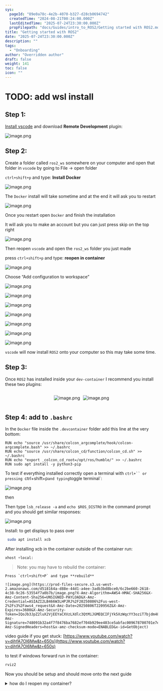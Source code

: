 ```yaml
---
sys:
  pageId: "89e0a78c-4e2b-4070-b327-d28cb0694742"
  createdTime: "2024-08-21T00:24:00.000Z"
  lastEditedTime: "2025-07-24T23:30:00.000Z"
  propFilepath: "docs/Guides/intro_to_ROS2/Getting started with ROS2.md"
title: "Getting started with ROS2"
date: "2025-07-24T23:30:00.000Z"
description: ""
tags:
  - "Onboarding"
author: "Overridden author"
draft: false
weight: 141
toc: false
icon: ""
---
```


# TODO: add wsl install

## Step 1:

[Install vscode](https://code.visualstudio.com/download) and download **Remote Development** plugin:

![image.png](https://prod-files-secure.s3.us-west-2.amazonaws.com/d518164a-d88e-44d1-a4ee-3adb3bd8bce0/efb52993-1881-4a40-b95e-6f020334f022/image.png?X-Amz-Algorithm=AWS4-HMAC-SHA256&X-Amz-Content-Sha256=UNSIGNED-PAYLOAD&X-Amz-Credential=ASIAZI2LB466TAQHCOFA%2F20250806%2Fus-west-2%2Fs3%2Faws4_request&X-Amz-Date=20250806T220947Z&X-Amz-Expires=3600&X-Amz-Security-Token=IQoJb3JpZ2luX2VjEEYaCXVzLXdlc3QtMiJGMEQCIFhMnXhaYzXWgK%2FZMkiRwSXfpD3b2jA9WIwRojOFHv5OAiBfpmCwz3n31DuzR9gN0op4WBR9fe6yS62J8EKRaA0Q4Sr%2FAwh%2BEAAaDDYzNzQyMzE4MzgwNSIMLRCMDSYUr9LpWgYsKtwDLXjy9Zta3Qe3SuObCKegnaXfKg%2B8cX3%2BcCpAPiHJDysGASNscEnhOimzOCvEqktwpw6WHY%2BCAUwhqLlfBUyfAVzG5EkjjgGlhZHGvGKbDFY3ivIXYHbwk7ISZwv9v8tvp0qadoFsHYwekVvGeaAZ1eEx5vmsfhYpeZXere58x%2BSbwU4PKsrp0A%2BU1ZNXhYLW8XqbWnbd1g7ll9ovBIGLxLwv8tyNVXNcNAhaxJUO0K3iQIy3L2MpKUuam7FXfkr1Axy6c%2BHLczCaUECVdif42Dls8I27n%2B%2BSn1ZEIFvNutX%2BYAF0y5uMQ3CtFVnf6dfT9zxcDJqEebnNZ8hdz5crOaLyXzIDZMljx9blot%2FVoaxji1R%2FBcQB4j%2F0T2nTSa2MG4LXPLlTN4BypmAEnkV9sQZqbfLqMUwxJ2pm1V1pwVxJkJbYJ1eLCbOXfhW0pazO%2BJ3B2CDH7%2BaNx1PL2JRjU3Z9wOLO69DoV7Y%2BPJ3e7nYo53EjXKWeBwJAWCO%2Bu58SfH1lk%2FqqEfYr3AmbN6ZiVB3dFp8Omoa0oNI%2B2l0p622G6et4QyYpN%2FgoWDW2ffBF41UaGpnYYssjdS0NDEvw2xeZ20x17m6UNHdLy3UmZHRlBOhmuVU5SDIfTsMw9I7PxAY6pgFO9SNoAXm18lt7fGzysQ0GYehI26zL%2BTlNW9wJarzBJsbNVEVsxX3Kw1BQn7hz8gIbSgQAN%2FDmwaJSC9y85eX4%2Fu28hSrg3rDzWs1cHf6%2BqC7yyFh%2BTDR6TOirNVaSpas7E9QTe1CerfdjpmnOAZYE9YWebDjYe00iLf1DXkAVT57mUZ%2BwPAGJjevOPDz5auAFpPiGlToZMdguWED5%2BRCWSgPXsQ%2Bb&X-Amz-Signature=7e3c7c6b62c460dc411236c9dcd3f318e0de05ba8b7a2fccabdcb8d372e9089e&X-Amz-SignedHeaders=host&x-amz-checksum-mode=ENABLED&x-id=GetObject)

## Step 2:

Create a folder called `ros2_ws` somewhere on your computer and open that folder in `vscode` by going to File → open folder 

`ctrl+shift+p` and type: **Install Docker**

![image.png](https://prod-files-secure.s3.us-west-2.amazonaws.com/d518164a-d88e-44d1-a4ee-3adb3bd8bce0/2269dc0e-1cd5-47ff-bceb-c04ad9b2eab0/image.png?X-Amz-Algorithm=AWS4-HMAC-SHA256&X-Amz-Content-Sha256=UNSIGNED-PAYLOAD&X-Amz-Credential=ASIAZI2LB466TAQHCOFA%2F20250806%2Fus-west-2%2Fs3%2Faws4_request&X-Amz-Date=20250806T220947Z&X-Amz-Expires=3600&X-Amz-Security-Token=IQoJb3JpZ2luX2VjEEYaCXVzLXdlc3QtMiJGMEQCIFhMnXhaYzXWgK%2FZMkiRwSXfpD3b2jA9WIwRojOFHv5OAiBfpmCwz3n31DuzR9gN0op4WBR9fe6yS62J8EKRaA0Q4Sr%2FAwh%2BEAAaDDYzNzQyMzE4MzgwNSIMLRCMDSYUr9LpWgYsKtwDLXjy9Zta3Qe3SuObCKegnaXfKg%2B8cX3%2BcCpAPiHJDysGASNscEnhOimzOCvEqktwpw6WHY%2BCAUwhqLlfBUyfAVzG5EkjjgGlhZHGvGKbDFY3ivIXYHbwk7ISZwv9v8tvp0qadoFsHYwekVvGeaAZ1eEx5vmsfhYpeZXere58x%2BSbwU4PKsrp0A%2BU1ZNXhYLW8XqbWnbd1g7ll9ovBIGLxLwv8tyNVXNcNAhaxJUO0K3iQIy3L2MpKUuam7FXfkr1Axy6c%2BHLczCaUECVdif42Dls8I27n%2B%2BSn1ZEIFvNutX%2BYAF0y5uMQ3CtFVnf6dfT9zxcDJqEebnNZ8hdz5crOaLyXzIDZMljx9blot%2FVoaxji1R%2FBcQB4j%2F0T2nTSa2MG4LXPLlTN4BypmAEnkV9sQZqbfLqMUwxJ2pm1V1pwVxJkJbYJ1eLCbOXfhW0pazO%2BJ3B2CDH7%2BaNx1PL2JRjU3Z9wOLO69DoV7Y%2BPJ3e7nYo53EjXKWeBwJAWCO%2Bu58SfH1lk%2FqqEfYr3AmbN6ZiVB3dFp8Omoa0oNI%2B2l0p622G6et4QyYpN%2FgoWDW2ffBF41UaGpnYYssjdS0NDEvw2xeZ20x17m6UNHdLy3UmZHRlBOhmuVU5SDIfTsMw9I7PxAY6pgFO9SNoAXm18lt7fGzysQ0GYehI26zL%2BTlNW9wJarzBJsbNVEVsxX3Kw1BQn7hz8gIbSgQAN%2FDmwaJSC9y85eX4%2Fu28hSrg3rDzWs1cHf6%2BqC7yyFh%2BTDR6TOirNVaSpas7E9QTe1CerfdjpmnOAZYE9YWebDjYe00iLf1DXkAVT57mUZ%2BwPAGJjevOPDz5auAFpPiGlToZMdguWED5%2BRCWSgPXsQ%2Bb&X-Amz-Signature=990456a2f96431c5abfa4fd38f2f45b6219224882ef294eab2d2222bdc93e23e&X-Amz-SignedHeaders=host&x-amz-checksum-mode=ENABLED&x-id=GetObject)

The `Docker` install will take sometime and at the end it will ask you to restart

![image.png](https://prod-files-secure.s3.us-west-2.amazonaws.com/d518164a-d88e-44d1-a4ee-3adb3bd8bce0/ed233f78-be33-4b1f-b89c-9c346c0e961e/image.png?X-Amz-Algorithm=AWS4-HMAC-SHA256&X-Amz-Content-Sha256=UNSIGNED-PAYLOAD&X-Amz-Credential=ASIAZI2LB466TAQHCOFA%2F20250806%2Fus-west-2%2Fs3%2Faws4_request&X-Amz-Date=20250806T220947Z&X-Amz-Expires=3600&X-Amz-Security-Token=IQoJb3JpZ2luX2VjEEYaCXVzLXdlc3QtMiJGMEQCIFhMnXhaYzXWgK%2FZMkiRwSXfpD3b2jA9WIwRojOFHv5OAiBfpmCwz3n31DuzR9gN0op4WBR9fe6yS62J8EKRaA0Q4Sr%2FAwh%2BEAAaDDYzNzQyMzE4MzgwNSIMLRCMDSYUr9LpWgYsKtwDLXjy9Zta3Qe3SuObCKegnaXfKg%2B8cX3%2BcCpAPiHJDysGASNscEnhOimzOCvEqktwpw6WHY%2BCAUwhqLlfBUyfAVzG5EkjjgGlhZHGvGKbDFY3ivIXYHbwk7ISZwv9v8tvp0qadoFsHYwekVvGeaAZ1eEx5vmsfhYpeZXere58x%2BSbwU4PKsrp0A%2BU1ZNXhYLW8XqbWnbd1g7ll9ovBIGLxLwv8tyNVXNcNAhaxJUO0K3iQIy3L2MpKUuam7FXfkr1Axy6c%2BHLczCaUECVdif42Dls8I27n%2B%2BSn1ZEIFvNutX%2BYAF0y5uMQ3CtFVnf6dfT9zxcDJqEebnNZ8hdz5crOaLyXzIDZMljx9blot%2FVoaxji1R%2FBcQB4j%2F0T2nTSa2MG4LXPLlTN4BypmAEnkV9sQZqbfLqMUwxJ2pm1V1pwVxJkJbYJ1eLCbOXfhW0pazO%2BJ3B2CDH7%2BaNx1PL2JRjU3Z9wOLO69DoV7Y%2BPJ3e7nYo53EjXKWeBwJAWCO%2Bu58SfH1lk%2FqqEfYr3AmbN6ZiVB3dFp8Omoa0oNI%2B2l0p622G6et4QyYpN%2FgoWDW2ffBF41UaGpnYYssjdS0NDEvw2xeZ20x17m6UNHdLy3UmZHRlBOhmuVU5SDIfTsMw9I7PxAY6pgFO9SNoAXm18lt7fGzysQ0GYehI26zL%2BTlNW9wJarzBJsbNVEVsxX3Kw1BQn7hz8gIbSgQAN%2FDmwaJSC9y85eX4%2Fu28hSrg3rDzWs1cHf6%2BqC7yyFh%2BTDR6TOirNVaSpas7E9QTe1CerfdjpmnOAZYE9YWebDjYe00iLf1DXkAVT57mUZ%2BwPAGJjevOPDz5auAFpPiGlToZMdguWED5%2BRCWSgPXsQ%2Bb&X-Amz-Signature=3021127f27f2e3fbd8aa7b2654e9d5e526a3c873e74bb46128254669323abef1&X-Amz-SignedHeaders=host&x-amz-checksum-mode=ENABLED&x-id=GetObject)

Once you restart open `Docker` and finish the installation

It will ask you to make an account but you can just press skip on the top right

![image.png](https://prod-files-secure.s3.us-west-2.amazonaws.com/d518164a-d88e-44d1-a4ee-3adb3bd8bce0/21010ad9-1659-4fd9-9f59-9932a09b2a3d/image.png?X-Amz-Algorithm=AWS4-HMAC-SHA256&X-Amz-Content-Sha256=UNSIGNED-PAYLOAD&X-Amz-Credential=ASIAZI2LB466TAQHCOFA%2F20250806%2Fus-west-2%2Fs3%2Faws4_request&X-Amz-Date=20250806T220947Z&X-Amz-Expires=3600&X-Amz-Security-Token=IQoJb3JpZ2luX2VjEEYaCXVzLXdlc3QtMiJGMEQCIFhMnXhaYzXWgK%2FZMkiRwSXfpD3b2jA9WIwRojOFHv5OAiBfpmCwz3n31DuzR9gN0op4WBR9fe6yS62J8EKRaA0Q4Sr%2FAwh%2BEAAaDDYzNzQyMzE4MzgwNSIMLRCMDSYUr9LpWgYsKtwDLXjy9Zta3Qe3SuObCKegnaXfKg%2B8cX3%2BcCpAPiHJDysGASNscEnhOimzOCvEqktwpw6WHY%2BCAUwhqLlfBUyfAVzG5EkjjgGlhZHGvGKbDFY3ivIXYHbwk7ISZwv9v8tvp0qadoFsHYwekVvGeaAZ1eEx5vmsfhYpeZXere58x%2BSbwU4PKsrp0A%2BU1ZNXhYLW8XqbWnbd1g7ll9ovBIGLxLwv8tyNVXNcNAhaxJUO0K3iQIy3L2MpKUuam7FXfkr1Axy6c%2BHLczCaUECVdif42Dls8I27n%2B%2BSn1ZEIFvNutX%2BYAF0y5uMQ3CtFVnf6dfT9zxcDJqEebnNZ8hdz5crOaLyXzIDZMljx9blot%2FVoaxji1R%2FBcQB4j%2F0T2nTSa2MG4LXPLlTN4BypmAEnkV9sQZqbfLqMUwxJ2pm1V1pwVxJkJbYJ1eLCbOXfhW0pazO%2BJ3B2CDH7%2BaNx1PL2JRjU3Z9wOLO69DoV7Y%2BPJ3e7nYo53EjXKWeBwJAWCO%2Bu58SfH1lk%2FqqEfYr3AmbN6ZiVB3dFp8Omoa0oNI%2B2l0p622G6et4QyYpN%2FgoWDW2ffBF41UaGpnYYssjdS0NDEvw2xeZ20x17m6UNHdLy3UmZHRlBOhmuVU5SDIfTsMw9I7PxAY6pgFO9SNoAXm18lt7fGzysQ0GYehI26zL%2BTlNW9wJarzBJsbNVEVsxX3Kw1BQn7hz8gIbSgQAN%2FDmwaJSC9y85eX4%2Fu28hSrg3rDzWs1cHf6%2BqC7yyFh%2BTDR6TOirNVaSpas7E9QTe1CerfdjpmnOAZYE9YWebDjYe00iLf1DXkAVT57mUZ%2BwPAGJjevOPDz5auAFpPiGlToZMdguWED5%2BRCWSgPXsQ%2Bb&X-Amz-Signature=5d5539ee7f0577c6f26633d462ee398a49981d9c33d4f9c360b0f4a39c81369d&X-Amz-SignedHeaders=host&x-amz-checksum-mode=ENABLED&x-id=GetObject)

Then reopen `vscode` and open the `ros2_ws` folder you just made

press `ctrl+shift+p` and type: **reopen in container**

![image.png](https://prod-files-secure.s3.us-west-2.amazonaws.com/d518164a-d88e-44d1-a4ee-3adb3bd8bce0/4e93b8c2-41ad-488c-8095-c74205196118/image.png?X-Amz-Algorithm=AWS4-HMAC-SHA256&X-Amz-Content-Sha256=UNSIGNED-PAYLOAD&X-Amz-Credential=ASIAZI2LB466TAQHCOFA%2F20250806%2Fus-west-2%2Fs3%2Faws4_request&X-Amz-Date=20250806T220947Z&X-Amz-Expires=3600&X-Amz-Security-Token=IQoJb3JpZ2luX2VjEEYaCXVzLXdlc3QtMiJGMEQCIFhMnXhaYzXWgK%2FZMkiRwSXfpD3b2jA9WIwRojOFHv5OAiBfpmCwz3n31DuzR9gN0op4WBR9fe6yS62J8EKRaA0Q4Sr%2FAwh%2BEAAaDDYzNzQyMzE4MzgwNSIMLRCMDSYUr9LpWgYsKtwDLXjy9Zta3Qe3SuObCKegnaXfKg%2B8cX3%2BcCpAPiHJDysGASNscEnhOimzOCvEqktwpw6WHY%2BCAUwhqLlfBUyfAVzG5EkjjgGlhZHGvGKbDFY3ivIXYHbwk7ISZwv9v8tvp0qadoFsHYwekVvGeaAZ1eEx5vmsfhYpeZXere58x%2BSbwU4PKsrp0A%2BU1ZNXhYLW8XqbWnbd1g7ll9ovBIGLxLwv8tyNVXNcNAhaxJUO0K3iQIy3L2MpKUuam7FXfkr1Axy6c%2BHLczCaUECVdif42Dls8I27n%2B%2BSn1ZEIFvNutX%2BYAF0y5uMQ3CtFVnf6dfT9zxcDJqEebnNZ8hdz5crOaLyXzIDZMljx9blot%2FVoaxji1R%2FBcQB4j%2F0T2nTSa2MG4LXPLlTN4BypmAEnkV9sQZqbfLqMUwxJ2pm1V1pwVxJkJbYJ1eLCbOXfhW0pazO%2BJ3B2CDH7%2BaNx1PL2JRjU3Z9wOLO69DoV7Y%2BPJ3e7nYo53EjXKWeBwJAWCO%2Bu58SfH1lk%2FqqEfYr3AmbN6ZiVB3dFp8Omoa0oNI%2B2l0p622G6et4QyYpN%2FgoWDW2ffBF41UaGpnYYssjdS0NDEvw2xeZ20x17m6UNHdLy3UmZHRlBOhmuVU5SDIfTsMw9I7PxAY6pgFO9SNoAXm18lt7fGzysQ0GYehI26zL%2BTlNW9wJarzBJsbNVEVsxX3Kw1BQn7hz8gIbSgQAN%2FDmwaJSC9y85eX4%2Fu28hSrg3rDzWs1cHf6%2BqC7yyFh%2BTDR6TOirNVaSpas7E9QTe1CerfdjpmnOAZYE9YWebDjYe00iLf1DXkAVT57mUZ%2BwPAGJjevOPDz5auAFpPiGlToZMdguWED5%2BRCWSgPXsQ%2Bb&X-Amz-Signature=af7bf57543600724e520f6807fb42a45f70fe2aaa2eab0d9fd4d91ccf20bfaf7&X-Amz-SignedHeaders=host&x-amz-checksum-mode=ENABLED&x-id=GetObject)

Choose “Add configuration to workspace”

![image.png](https://prod-files-secure.s3.us-west-2.amazonaws.com/d518164a-d88e-44d1-a4ee-3adb3bd8bce0/9560b282-5060-4989-ba37-97e7b2c22476/image.png?X-Amz-Algorithm=AWS4-HMAC-SHA256&X-Amz-Content-Sha256=UNSIGNED-PAYLOAD&X-Amz-Credential=ASIAZI2LB466TAQHCOFA%2F20250806%2Fus-west-2%2Fs3%2Faws4_request&X-Amz-Date=20250806T220947Z&X-Amz-Expires=3600&X-Amz-Security-Token=IQoJb3JpZ2luX2VjEEYaCXVzLXdlc3QtMiJGMEQCIFhMnXhaYzXWgK%2FZMkiRwSXfpD3b2jA9WIwRojOFHv5OAiBfpmCwz3n31DuzR9gN0op4WBR9fe6yS62J8EKRaA0Q4Sr%2FAwh%2BEAAaDDYzNzQyMzE4MzgwNSIMLRCMDSYUr9LpWgYsKtwDLXjy9Zta3Qe3SuObCKegnaXfKg%2B8cX3%2BcCpAPiHJDysGASNscEnhOimzOCvEqktwpw6WHY%2BCAUwhqLlfBUyfAVzG5EkjjgGlhZHGvGKbDFY3ivIXYHbwk7ISZwv9v8tvp0qadoFsHYwekVvGeaAZ1eEx5vmsfhYpeZXere58x%2BSbwU4PKsrp0A%2BU1ZNXhYLW8XqbWnbd1g7ll9ovBIGLxLwv8tyNVXNcNAhaxJUO0K3iQIy3L2MpKUuam7FXfkr1Axy6c%2BHLczCaUECVdif42Dls8I27n%2B%2BSn1ZEIFvNutX%2BYAF0y5uMQ3CtFVnf6dfT9zxcDJqEebnNZ8hdz5crOaLyXzIDZMljx9blot%2FVoaxji1R%2FBcQB4j%2F0T2nTSa2MG4LXPLlTN4BypmAEnkV9sQZqbfLqMUwxJ2pm1V1pwVxJkJbYJ1eLCbOXfhW0pazO%2BJ3B2CDH7%2BaNx1PL2JRjU3Z9wOLO69DoV7Y%2BPJ3e7nYo53EjXKWeBwJAWCO%2Bu58SfH1lk%2FqqEfYr3AmbN6ZiVB3dFp8Omoa0oNI%2B2l0p622G6et4QyYpN%2FgoWDW2ffBF41UaGpnYYssjdS0NDEvw2xeZ20x17m6UNHdLy3UmZHRlBOhmuVU5SDIfTsMw9I7PxAY6pgFO9SNoAXm18lt7fGzysQ0GYehI26zL%2BTlNW9wJarzBJsbNVEVsxX3Kw1BQn7hz8gIbSgQAN%2FDmwaJSC9y85eX4%2Fu28hSrg3rDzWs1cHf6%2BqC7yyFh%2BTDR6TOirNVaSpas7E9QTe1CerfdjpmnOAZYE9YWebDjYe00iLf1DXkAVT57mUZ%2BwPAGJjevOPDz5auAFpPiGlToZMdguWED5%2BRCWSgPXsQ%2Bb&X-Amz-Signature=b71b33e2b9e9e3c2ec0bee143da640ba41b34dce1b72c747629d73b163a2e4e5&X-Amz-SignedHeaders=host&x-amz-checksum-mode=ENABLED&x-id=GetObject)

![image.png](https://prod-files-secure.s3.us-west-2.amazonaws.com/d518164a-d88e-44d1-a4ee-3adb3bd8bce0/2ee63f81-886b-48e8-a553-dc6e5eac99e4/image.png?X-Amz-Algorithm=AWS4-HMAC-SHA256&X-Amz-Content-Sha256=UNSIGNED-PAYLOAD&X-Amz-Credential=ASIAZI2LB466TAQHCOFA%2F20250806%2Fus-west-2%2Fs3%2Faws4_request&X-Amz-Date=20250806T220947Z&X-Amz-Expires=3600&X-Amz-Security-Token=IQoJb3JpZ2luX2VjEEYaCXVzLXdlc3QtMiJGMEQCIFhMnXhaYzXWgK%2FZMkiRwSXfpD3b2jA9WIwRojOFHv5OAiBfpmCwz3n31DuzR9gN0op4WBR9fe6yS62J8EKRaA0Q4Sr%2FAwh%2BEAAaDDYzNzQyMzE4MzgwNSIMLRCMDSYUr9LpWgYsKtwDLXjy9Zta3Qe3SuObCKegnaXfKg%2B8cX3%2BcCpAPiHJDysGASNscEnhOimzOCvEqktwpw6WHY%2BCAUwhqLlfBUyfAVzG5EkjjgGlhZHGvGKbDFY3ivIXYHbwk7ISZwv9v8tvp0qadoFsHYwekVvGeaAZ1eEx5vmsfhYpeZXere58x%2BSbwU4PKsrp0A%2BU1ZNXhYLW8XqbWnbd1g7ll9ovBIGLxLwv8tyNVXNcNAhaxJUO0K3iQIy3L2MpKUuam7FXfkr1Axy6c%2BHLczCaUECVdif42Dls8I27n%2B%2BSn1ZEIFvNutX%2BYAF0y5uMQ3CtFVnf6dfT9zxcDJqEebnNZ8hdz5crOaLyXzIDZMljx9blot%2FVoaxji1R%2FBcQB4j%2F0T2nTSa2MG4LXPLlTN4BypmAEnkV9sQZqbfLqMUwxJ2pm1V1pwVxJkJbYJ1eLCbOXfhW0pazO%2BJ3B2CDH7%2BaNx1PL2JRjU3Z9wOLO69DoV7Y%2BPJ3e7nYo53EjXKWeBwJAWCO%2Bu58SfH1lk%2FqqEfYr3AmbN6ZiVB3dFp8Omoa0oNI%2B2l0p622G6et4QyYpN%2FgoWDW2ffBF41UaGpnYYssjdS0NDEvw2xeZ20x17m6UNHdLy3UmZHRlBOhmuVU5SDIfTsMw9I7PxAY6pgFO9SNoAXm18lt7fGzysQ0GYehI26zL%2BTlNW9wJarzBJsbNVEVsxX3Kw1BQn7hz8gIbSgQAN%2FDmwaJSC9y85eX4%2Fu28hSrg3rDzWs1cHf6%2BqC7yyFh%2BTDR6TOirNVaSpas7E9QTe1CerfdjpmnOAZYE9YWebDjYe00iLf1DXkAVT57mUZ%2BwPAGJjevOPDz5auAFpPiGlToZMdguWED5%2BRCWSgPXsQ%2Bb&X-Amz-Signature=0ce40b09038338a2ed620ade1e0efe14fe3a35aa7aa68ac8beb8459d41500fc9&X-Amz-SignedHeaders=host&x-amz-checksum-mode=ENABLED&x-id=GetObject)

![image.png](https://prod-files-secure.s3.us-west-2.amazonaws.com/d518164a-d88e-44d1-a4ee-3adb3bd8bce0/e0fd626c-c8b6-4b2c-95d1-fa4c26514504/image.png?X-Amz-Algorithm=AWS4-HMAC-SHA256&X-Amz-Content-Sha256=UNSIGNED-PAYLOAD&X-Amz-Credential=ASIAZI2LB466TAQHCOFA%2F20250806%2Fus-west-2%2Fs3%2Faws4_request&X-Amz-Date=20250806T220947Z&X-Amz-Expires=3600&X-Amz-Security-Token=IQoJb3JpZ2luX2VjEEYaCXVzLXdlc3QtMiJGMEQCIFhMnXhaYzXWgK%2FZMkiRwSXfpD3b2jA9WIwRojOFHv5OAiBfpmCwz3n31DuzR9gN0op4WBR9fe6yS62J8EKRaA0Q4Sr%2FAwh%2BEAAaDDYzNzQyMzE4MzgwNSIMLRCMDSYUr9LpWgYsKtwDLXjy9Zta3Qe3SuObCKegnaXfKg%2B8cX3%2BcCpAPiHJDysGASNscEnhOimzOCvEqktwpw6WHY%2BCAUwhqLlfBUyfAVzG5EkjjgGlhZHGvGKbDFY3ivIXYHbwk7ISZwv9v8tvp0qadoFsHYwekVvGeaAZ1eEx5vmsfhYpeZXere58x%2BSbwU4PKsrp0A%2BU1ZNXhYLW8XqbWnbd1g7ll9ovBIGLxLwv8tyNVXNcNAhaxJUO0K3iQIy3L2MpKUuam7FXfkr1Axy6c%2BHLczCaUECVdif42Dls8I27n%2B%2BSn1ZEIFvNutX%2BYAF0y5uMQ3CtFVnf6dfT9zxcDJqEebnNZ8hdz5crOaLyXzIDZMljx9blot%2FVoaxji1R%2FBcQB4j%2F0T2nTSa2MG4LXPLlTN4BypmAEnkV9sQZqbfLqMUwxJ2pm1V1pwVxJkJbYJ1eLCbOXfhW0pazO%2BJ3B2CDH7%2BaNx1PL2JRjU3Z9wOLO69DoV7Y%2BPJ3e7nYo53EjXKWeBwJAWCO%2Bu58SfH1lk%2FqqEfYr3AmbN6ZiVB3dFp8Omoa0oNI%2B2l0p622G6et4QyYpN%2FgoWDW2ffBF41UaGpnYYssjdS0NDEvw2xeZ20x17m6UNHdLy3UmZHRlBOhmuVU5SDIfTsMw9I7PxAY6pgFO9SNoAXm18lt7fGzysQ0GYehI26zL%2BTlNW9wJarzBJsbNVEVsxX3Kw1BQn7hz8gIbSgQAN%2FDmwaJSC9y85eX4%2Fu28hSrg3rDzWs1cHf6%2BqC7yyFh%2BTDR6TOirNVaSpas7E9QTe1CerfdjpmnOAZYE9YWebDjYe00iLf1DXkAVT57mUZ%2BwPAGJjevOPDz5auAFpPiGlToZMdguWED5%2BRCWSgPXsQ%2Bb&X-Amz-Signature=0c8f2e65e8a305d5ace1373f384f1a6d4ed365f8a25d0c6538b375ca4c8e2f24&X-Amz-SignedHeaders=host&x-amz-checksum-mode=ENABLED&x-id=GetObject)

![image.png](https://prod-files-secure.s3.us-west-2.amazonaws.com/d518164a-d88e-44d1-a4ee-3adb3bd8bce0/a2e13f50-d2ab-4719-a4c2-7ced634bfc9d/image.png?X-Amz-Algorithm=AWS4-HMAC-SHA256&X-Amz-Content-Sha256=UNSIGNED-PAYLOAD&X-Amz-Credential=ASIAZI2LB466TAQHCOFA%2F20250806%2Fus-west-2%2Fs3%2Faws4_request&X-Amz-Date=20250806T220947Z&X-Amz-Expires=3600&X-Amz-Security-Token=IQoJb3JpZ2luX2VjEEYaCXVzLXdlc3QtMiJGMEQCIFhMnXhaYzXWgK%2FZMkiRwSXfpD3b2jA9WIwRojOFHv5OAiBfpmCwz3n31DuzR9gN0op4WBR9fe6yS62J8EKRaA0Q4Sr%2FAwh%2BEAAaDDYzNzQyMzE4MzgwNSIMLRCMDSYUr9LpWgYsKtwDLXjy9Zta3Qe3SuObCKegnaXfKg%2B8cX3%2BcCpAPiHJDysGASNscEnhOimzOCvEqktwpw6WHY%2BCAUwhqLlfBUyfAVzG5EkjjgGlhZHGvGKbDFY3ivIXYHbwk7ISZwv9v8tvp0qadoFsHYwekVvGeaAZ1eEx5vmsfhYpeZXere58x%2BSbwU4PKsrp0A%2BU1ZNXhYLW8XqbWnbd1g7ll9ovBIGLxLwv8tyNVXNcNAhaxJUO0K3iQIy3L2MpKUuam7FXfkr1Axy6c%2BHLczCaUECVdif42Dls8I27n%2B%2BSn1ZEIFvNutX%2BYAF0y5uMQ3CtFVnf6dfT9zxcDJqEebnNZ8hdz5crOaLyXzIDZMljx9blot%2FVoaxji1R%2FBcQB4j%2F0T2nTSa2MG4LXPLlTN4BypmAEnkV9sQZqbfLqMUwxJ2pm1V1pwVxJkJbYJ1eLCbOXfhW0pazO%2BJ3B2CDH7%2BaNx1PL2JRjU3Z9wOLO69DoV7Y%2BPJ3e7nYo53EjXKWeBwJAWCO%2Bu58SfH1lk%2FqqEfYr3AmbN6ZiVB3dFp8Omoa0oNI%2B2l0p622G6et4QyYpN%2FgoWDW2ffBF41UaGpnYYssjdS0NDEvw2xeZ20x17m6UNHdLy3UmZHRlBOhmuVU5SDIfTsMw9I7PxAY6pgFO9SNoAXm18lt7fGzysQ0GYehI26zL%2BTlNW9wJarzBJsbNVEVsxX3Kw1BQn7hz8gIbSgQAN%2FDmwaJSC9y85eX4%2Fu28hSrg3rDzWs1cHf6%2BqC7yyFh%2BTDR6TOirNVaSpas7E9QTe1CerfdjpmnOAZYE9YWebDjYe00iLf1DXkAVT57mUZ%2BwPAGJjevOPDz5auAFpPiGlToZMdguWED5%2BRCWSgPXsQ%2Bb&X-Amz-Signature=db4d4139d2fd57ee84dcff0ae01d6ba28d49377a2b995941984215f891526530&X-Amz-SignedHeaders=host&x-amz-checksum-mode=ENABLED&x-id=GetObject)

![image.png](https://prod-files-secure.s3.us-west-2.amazonaws.com/d518164a-d88e-44d1-a4ee-3adb3bd8bce0/6cc478ad-aaba-4bf7-9fcc-403277ab896c/image.png?X-Amz-Algorithm=AWS4-HMAC-SHA256&X-Amz-Content-Sha256=UNSIGNED-PAYLOAD&X-Amz-Credential=ASIAZI2LB466TAQHCOFA%2F20250806%2Fus-west-2%2Fs3%2Faws4_request&X-Amz-Date=20250806T220947Z&X-Amz-Expires=3600&X-Amz-Security-Token=IQoJb3JpZ2luX2VjEEYaCXVzLXdlc3QtMiJGMEQCIFhMnXhaYzXWgK%2FZMkiRwSXfpD3b2jA9WIwRojOFHv5OAiBfpmCwz3n31DuzR9gN0op4WBR9fe6yS62J8EKRaA0Q4Sr%2FAwh%2BEAAaDDYzNzQyMzE4MzgwNSIMLRCMDSYUr9LpWgYsKtwDLXjy9Zta3Qe3SuObCKegnaXfKg%2B8cX3%2BcCpAPiHJDysGASNscEnhOimzOCvEqktwpw6WHY%2BCAUwhqLlfBUyfAVzG5EkjjgGlhZHGvGKbDFY3ivIXYHbwk7ISZwv9v8tvp0qadoFsHYwekVvGeaAZ1eEx5vmsfhYpeZXere58x%2BSbwU4PKsrp0A%2BU1ZNXhYLW8XqbWnbd1g7ll9ovBIGLxLwv8tyNVXNcNAhaxJUO0K3iQIy3L2MpKUuam7FXfkr1Axy6c%2BHLczCaUECVdif42Dls8I27n%2B%2BSn1ZEIFvNutX%2BYAF0y5uMQ3CtFVnf6dfT9zxcDJqEebnNZ8hdz5crOaLyXzIDZMljx9blot%2FVoaxji1R%2FBcQB4j%2F0T2nTSa2MG4LXPLlTN4BypmAEnkV9sQZqbfLqMUwxJ2pm1V1pwVxJkJbYJ1eLCbOXfhW0pazO%2BJ3B2CDH7%2BaNx1PL2JRjU3Z9wOLO69DoV7Y%2BPJ3e7nYo53EjXKWeBwJAWCO%2Bu58SfH1lk%2FqqEfYr3AmbN6ZiVB3dFp8Omoa0oNI%2B2l0p622G6et4QyYpN%2FgoWDW2ffBF41UaGpnYYssjdS0NDEvw2xeZ20x17m6UNHdLy3UmZHRlBOhmuVU5SDIfTsMw9I7PxAY6pgFO9SNoAXm18lt7fGzysQ0GYehI26zL%2BTlNW9wJarzBJsbNVEVsxX3Kw1BQn7hz8gIbSgQAN%2FDmwaJSC9y85eX4%2Fu28hSrg3rDzWs1cHf6%2BqC7yyFh%2BTDR6TOirNVaSpas7E9QTe1CerfdjpmnOAZYE9YWebDjYe00iLf1DXkAVT57mUZ%2BwPAGJjevOPDz5auAFpPiGlToZMdguWED5%2BRCWSgPXsQ%2Bb&X-Amz-Signature=9380069fca63355661f514bcf982f1167bed2131b8f04ef72f61e15d526d447b&X-Amz-SignedHeaders=host&x-amz-checksum-mode=ENABLED&x-id=GetObject)

![image.png](https://prod-files-secure.s3.us-west-2.amazonaws.com/d518164a-d88e-44d1-a4ee-3adb3bd8bce0/53255b28-f75e-430f-b9e3-c0ac8577e42b/image.png?X-Amz-Algorithm=AWS4-HMAC-SHA256&X-Amz-Content-Sha256=UNSIGNED-PAYLOAD&X-Amz-Credential=ASIAZI2LB466TAQHCOFA%2F20250806%2Fus-west-2%2Fs3%2Faws4_request&X-Amz-Date=20250806T220947Z&X-Amz-Expires=3600&X-Amz-Security-Token=IQoJb3JpZ2luX2VjEEYaCXVzLXdlc3QtMiJGMEQCIFhMnXhaYzXWgK%2FZMkiRwSXfpD3b2jA9WIwRojOFHv5OAiBfpmCwz3n31DuzR9gN0op4WBR9fe6yS62J8EKRaA0Q4Sr%2FAwh%2BEAAaDDYzNzQyMzE4MzgwNSIMLRCMDSYUr9LpWgYsKtwDLXjy9Zta3Qe3SuObCKegnaXfKg%2B8cX3%2BcCpAPiHJDysGASNscEnhOimzOCvEqktwpw6WHY%2BCAUwhqLlfBUyfAVzG5EkjjgGlhZHGvGKbDFY3ivIXYHbwk7ISZwv9v8tvp0qadoFsHYwekVvGeaAZ1eEx5vmsfhYpeZXere58x%2BSbwU4PKsrp0A%2BU1ZNXhYLW8XqbWnbd1g7ll9ovBIGLxLwv8tyNVXNcNAhaxJUO0K3iQIy3L2MpKUuam7FXfkr1Axy6c%2BHLczCaUECVdif42Dls8I27n%2B%2BSn1ZEIFvNutX%2BYAF0y5uMQ3CtFVnf6dfT9zxcDJqEebnNZ8hdz5crOaLyXzIDZMljx9blot%2FVoaxji1R%2FBcQB4j%2F0T2nTSa2MG4LXPLlTN4BypmAEnkV9sQZqbfLqMUwxJ2pm1V1pwVxJkJbYJ1eLCbOXfhW0pazO%2BJ3B2CDH7%2BaNx1PL2JRjU3Z9wOLO69DoV7Y%2BPJ3e7nYo53EjXKWeBwJAWCO%2Bu58SfH1lk%2FqqEfYr3AmbN6ZiVB3dFp8Omoa0oNI%2B2l0p622G6et4QyYpN%2FgoWDW2ffBF41UaGpnYYssjdS0NDEvw2xeZ20x17m6UNHdLy3UmZHRlBOhmuVU5SDIfTsMw9I7PxAY6pgFO9SNoAXm18lt7fGzysQ0GYehI26zL%2BTlNW9wJarzBJsbNVEVsxX3Kw1BQn7hz8gIbSgQAN%2FDmwaJSC9y85eX4%2Fu28hSrg3rDzWs1cHf6%2BqC7yyFh%2BTDR6TOirNVaSpas7E9QTe1CerfdjpmnOAZYE9YWebDjYe00iLf1DXkAVT57mUZ%2BwPAGJjevOPDz5auAFpPiGlToZMdguWED5%2BRCWSgPXsQ%2Bb&X-Amz-Signature=301c91712ec5e4dc2247440168860fab1eaa36a1656f0cf7a7a10d77b7f0d7eb&X-Amz-SignedHeaders=host&x-amz-checksum-mode=ENABLED&x-id=GetObject)

![image.png](https://prod-files-secure.s3.us-west-2.amazonaws.com/d518164a-d88e-44d1-a4ee-3adb3bd8bce0/7c562767-5af9-4ffb-97d1-327bcdf4ee00/image.png?X-Amz-Algorithm=AWS4-HMAC-SHA256&X-Amz-Content-Sha256=UNSIGNED-PAYLOAD&X-Amz-Credential=ASIAZI2LB466TAQHCOFA%2F20250806%2Fus-west-2%2Fs3%2Faws4_request&X-Amz-Date=20250806T220947Z&X-Amz-Expires=3600&X-Amz-Security-Token=IQoJb3JpZ2luX2VjEEYaCXVzLXdlc3QtMiJGMEQCIFhMnXhaYzXWgK%2FZMkiRwSXfpD3b2jA9WIwRojOFHv5OAiBfpmCwz3n31DuzR9gN0op4WBR9fe6yS62J8EKRaA0Q4Sr%2FAwh%2BEAAaDDYzNzQyMzE4MzgwNSIMLRCMDSYUr9LpWgYsKtwDLXjy9Zta3Qe3SuObCKegnaXfKg%2B8cX3%2BcCpAPiHJDysGASNscEnhOimzOCvEqktwpw6WHY%2BCAUwhqLlfBUyfAVzG5EkjjgGlhZHGvGKbDFY3ivIXYHbwk7ISZwv9v8tvp0qadoFsHYwekVvGeaAZ1eEx5vmsfhYpeZXere58x%2BSbwU4PKsrp0A%2BU1ZNXhYLW8XqbWnbd1g7ll9ovBIGLxLwv8tyNVXNcNAhaxJUO0K3iQIy3L2MpKUuam7FXfkr1Axy6c%2BHLczCaUECVdif42Dls8I27n%2B%2BSn1ZEIFvNutX%2BYAF0y5uMQ3CtFVnf6dfT9zxcDJqEebnNZ8hdz5crOaLyXzIDZMljx9blot%2FVoaxji1R%2FBcQB4j%2F0T2nTSa2MG4LXPLlTN4BypmAEnkV9sQZqbfLqMUwxJ2pm1V1pwVxJkJbYJ1eLCbOXfhW0pazO%2BJ3B2CDH7%2BaNx1PL2JRjU3Z9wOLO69DoV7Y%2BPJ3e7nYo53EjXKWeBwJAWCO%2Bu58SfH1lk%2FqqEfYr3AmbN6ZiVB3dFp8Omoa0oNI%2B2l0p622G6et4QyYpN%2FgoWDW2ffBF41UaGpnYYssjdS0NDEvw2xeZ20x17m6UNHdLy3UmZHRlBOhmuVU5SDIfTsMw9I7PxAY6pgFO9SNoAXm18lt7fGzysQ0GYehI26zL%2BTlNW9wJarzBJsbNVEVsxX3Kw1BQn7hz8gIbSgQAN%2FDmwaJSC9y85eX4%2Fu28hSrg3rDzWs1cHf6%2BqC7yyFh%2BTDR6TOirNVaSpas7E9QTe1CerfdjpmnOAZYE9YWebDjYe00iLf1DXkAVT57mUZ%2BwPAGJjevOPDz5auAFpPiGlToZMdguWED5%2BRCWSgPXsQ%2Bb&X-Amz-Signature=f3d999e51729d22d6146a6409dfb9cc65dad1b591c0ed91bf71d71cd8362de5f&X-Amz-SignedHeaders=host&x-amz-checksum-mode=ENABLED&x-id=GetObject)

`vscode` will now install `ROS2` onto your computer so this may take some time.

## Step 3:

Once `ROS2` has installed inside your `dev-container` I recommend you install these two plugins:

<div style="display: flex;flex-direction: row; column-gap:10px; max-width: 630px;justify-content: center;">
<div>

![image.png](https://prod-files-secure.s3.us-west-2.amazonaws.com/d518164a-d88e-44d1-a4ee-3adb3bd8bce0/3fc3d550-5a54-4ba1-ba6b-faa01cdb7369/image.png?X-Amz-Algorithm=AWS4-HMAC-SHA256&X-Amz-Content-Sha256=UNSIGNED-PAYLOAD&X-Amz-Credential=ASIAZI2LB466VHO5FG4V%2F20250806%2Fus-west-2%2Fs3%2Faws4_request&X-Amz-Date=20250806T220955Z&X-Amz-Expires=3600&X-Amz-Security-Token=IQoJb3JpZ2luX2VjEEYaCXVzLXdlc3QtMiJHMEUCIQDekhtepk06FqyaAVry%2BCUfY%2BPCmrB1P79Ax%2BKBijxFhQIgAXsBZE6J9c9OK2PrxvZ0Ve2eMe%2FF5aHMxmLJzISEPYcq%2FwMIfhAAGgw2Mzc0MjMxODM4MDUiDFA6mQi%2BJkf%2BiSNW%2FircA5Db68PuBJ%2FdZ0xLpBz9SGgqt%2B95YZquSBHG%2FUQ1faCLhoxuv9FNUjqjZeGEzQg8V8aHxDaj6jW4dqwyU%2B3gGBnz%2B35zZEdvCVUkhwf5kl3ldqs8zHcMHEUUN51YmhkZBfVvsNDYSRhJpYpfZo6dyDiA%2FMc791Goi5Xn10Nbxw2eJBjZZVjSKlN%2F%2FSaQToFwojI%2B3idkyUpHHNQlf3EooJOxJOOkqY5eTB8UJMo85DeSgmXG3BKh6j%2FAyVFPxG7a%2B49c4A6V6YugLVcgdF3oXhsibD3ooId0XU6u%2BtE2ac%2B4W6hM8V2Sw8gDXcFQDUzq84ZR%2Bx0iZJySr1mIIAof8E2ZxvwUrVTkCSYLEn4TxI%2FeysBZssZnaDQrhq7lMs6ZrF3eBIW4TaJdqyNH3Cx0q2NqWLr05iY6dDowu%2FMTv84QA%2Fy91lXb5MpA%2BAKd4aQnuewFuq1nmiRCFm3hiUi%2F108RfyH5iH3Lc1ZiqcWVZzDMfoeAiwqz5rNHTgLY3NKnF9EaEu%2Ft1dPreNfikncv3sC3FaKi5Q9DOHpH7zWIo4xYv3%2BBFPSPWGV2Ex5BFaE0w1ETdXC6ZuJ2RKWW4S0Y%2BdbEoR5CM66hueAzIuteDUKEvh%2FqrSAoMYFx1WnjMOSOz8QGOqUBN3yqNddN5MOKAB%2BNPyTHzNHrL0Nj7EHQVY8E6WMsuvQVZvLtUxJIzIKGqCojMGTNFc2AT%2FJZucv9VwxqIjlrcz71rKAKCKv3kvPZbzLFc0MdSm332D5VsyfwYTafQJLh77owFaQbJmKFD4AHslpzODKY8cucksAK94vG9sPv3YLJLz7ESF9uOZ2hf%2B5MZsJtJuX71Q7kKZyIY45u6ENq43lByxlJ&X-Amz-Signature=b009875066f8119d237baca8b2010868301f97cb9037c9623864c4e6e8891a66&X-Amz-SignedHeaders=host&x-amz-checksum-mode=ENABLED&x-id=GetObject)

</div>
<div>

![image.png](https://prod-files-secure.s3.us-west-2.amazonaws.com/d518164a-d88e-44d1-a4ee-3adb3bd8bce0/d994cc66-13c2-4093-a5a3-f84cf4601a82/image.png?X-Amz-Algorithm=AWS4-HMAC-SHA256&X-Amz-Content-Sha256=UNSIGNED-PAYLOAD&X-Amz-Credential=ASIAZI2LB466TCBW5Y2T%2F20250806%2Fus-west-2%2Fs3%2Faws4_request&X-Amz-Date=20250806T220956Z&X-Amz-Expires=3600&X-Amz-Security-Token=IQoJb3JpZ2luX2VjEEYaCXVzLXdlc3QtMiJIMEYCIQDdxGSeC%2BagZQps1WxTjANmELS1HQvU5kmib9diLf0JFwIhALYjWP7cfJCpoYIyocd%2BkLGLk7ViNwdFRZTkof77DwheKv8DCH4QABoMNjM3NDIzMTgzODA1IgxilNdBRvr5xhSBaOsq3AOv8c255J%2B5%2B6UWIjIkGRzSaAZWlGX84Yoa0%2Bnn%2BcEiGG6LY%2FXc4vn%2F1LUy677s4%2FkGHjdU5wtcPYZJurqxT2gXQjgN4cdQ69hlfH0yKibSf7hv2vymiRONBvvn903pv4kJ3UbumOUTVaq5ft6uKPy3cUck95iMpYoByXRYWXW51YAFgwks79PrIbxEixByxB7GxsXcnH6oKGpZ3OIgrXQ9nC%2FbYEQLLqv%2FwcX93kB8kWfOezW6ZMCxtB5AyRqQ%2Bgl95O9yr4ZzEkUIPos3ibgMXf%2FVDmAqao4mVEORITlbdezgPe7vZuoCxacmOzjzFcruk5lQyAg3dVg6WboRp5G6%2BmUA0msC20cJYg6A%2FrB1XzVLzNM1sgOvQRXmQ0qOUamFaayDSTstSvzs6TIQkuf4Pdd563LZ8wgDceU529Mo%2FlaNdckPCRaAGnNwh32aAn2%2Fp6cK39IsEU7zYaChWayGyaCqRU0b%2BwbcmocXOxqbSd5BbeeCUUi5ia8Tdi3APWZ4QsJIvsK8cTRo9t97v66wUSo9MAzKb4i7thiMI%2FFJyz5UiC5uFOiANBNu57zZDSInxajSsK8ipY%2BbkFvL01YTeKwXhNA3R9GFu0PMd0GfItWT8FHl7Ntm%2ByfmYzDkjs%2FEBjqkAT%2F7acMQD8acTklycoCguDFm%2BjafdkfnZwxfgMcJKh2GCvuDii1aK7ma1%2BN79yMdHcaPqTg9CsBLlFQ%2F9a8vJVnICevpNZ7BMpgJxDVOXYeuvWWMlPNoA%2FYscg8ZHGT2IzZHg3NJMp6yoStPD6g8N2IKu5L9PilZqnjwpizo3oeP7%2BUWGQCL6frtALLem7LGpBtIaUsByWbSfuXHGZmPxkVKDs9W&X-Amz-Signature=15f33989aeb15baefc6918e6f5c790573509b7697920cc14536a07e13a3edb4e&X-Amz-SignedHeaders=host&x-amz-checksum-mode=ENABLED&x-id=GetObject)

</div>
</div>

## Step 4: add to `.bashrc`

In the `Docker` file inside the `.devcontainer` folder add this line at the very bottom: 

```docker
RUN echo "source /usr/share/colcon_argcomplete/hook/colcon-argcomplete.bash" >> ~/.bashrc
RUN echo "source /usr/share/colcon_cd/function/colcon_cd.sh" >> ~/.bashrc
RUN echo "export _colcon_cd_root=/opt/ros/humble/" >> ~/.bashrc
RUN sudo apt install -y python3-pip 
```

To test if everything installed correctly open a terminal with `ctrl+`` or pressing `ctrl+shift+p` and typing `toggle terminal`:

![image.png](https://prod-files-secure.s3.us-west-2.amazonaws.com/d518164a-d88e-44d1-a4ee-3adb3bd8bce0/6a4943d8-b04e-4c02-9a58-775f3384d1a5/image.png?X-Amz-Algorithm=AWS4-HMAC-SHA256&X-Amz-Content-Sha256=UNSIGNED-PAYLOAD&X-Amz-Credential=ASIAZI2LB466TAQHCOFA%2F20250806%2Fus-west-2%2Fs3%2Faws4_request&X-Amz-Date=20250806T220948Z&X-Amz-Expires=3600&X-Amz-Security-Token=IQoJb3JpZ2luX2VjEEYaCXVzLXdlc3QtMiJGMEQCIFhMnXhaYzXWgK%2FZMkiRwSXfpD3b2jA9WIwRojOFHv5OAiBfpmCwz3n31DuzR9gN0op4WBR9fe6yS62J8EKRaA0Q4Sr%2FAwh%2BEAAaDDYzNzQyMzE4MzgwNSIMLRCMDSYUr9LpWgYsKtwDLXjy9Zta3Qe3SuObCKegnaXfKg%2B8cX3%2BcCpAPiHJDysGASNscEnhOimzOCvEqktwpw6WHY%2BCAUwhqLlfBUyfAVzG5EkjjgGlhZHGvGKbDFY3ivIXYHbwk7ISZwv9v8tvp0qadoFsHYwekVvGeaAZ1eEx5vmsfhYpeZXere58x%2BSbwU4PKsrp0A%2BU1ZNXhYLW8XqbWnbd1g7ll9ovBIGLxLwv8tyNVXNcNAhaxJUO0K3iQIy3L2MpKUuam7FXfkr1Axy6c%2BHLczCaUECVdif42Dls8I27n%2B%2BSn1ZEIFvNutX%2BYAF0y5uMQ3CtFVnf6dfT9zxcDJqEebnNZ8hdz5crOaLyXzIDZMljx9blot%2FVoaxji1R%2FBcQB4j%2F0T2nTSa2MG4LXPLlTN4BypmAEnkV9sQZqbfLqMUwxJ2pm1V1pwVxJkJbYJ1eLCbOXfhW0pazO%2BJ3B2CDH7%2BaNx1PL2JRjU3Z9wOLO69DoV7Y%2BPJ3e7nYo53EjXKWeBwJAWCO%2Bu58SfH1lk%2FqqEfYr3AmbN6ZiVB3dFp8Omoa0oNI%2B2l0p622G6et4QyYpN%2FgoWDW2ffBF41UaGpnYYssjdS0NDEvw2xeZ20x17m6UNHdLy3UmZHRlBOhmuVU5SDIfTsMw9I7PxAY6pgFO9SNoAXm18lt7fGzysQ0GYehI26zL%2BTlNW9wJarzBJsbNVEVsxX3Kw1BQn7hz8gIbSgQAN%2FDmwaJSC9y85eX4%2Fu28hSrg3rDzWs1cHf6%2BqC7yyFh%2BTDR6TOirNVaSpas7E9QTe1CerfdjpmnOAZYE9YWebDjYe00iLf1DXkAVT57mUZ%2BwPAGJjevOPDz5auAFpPiGlToZMdguWED5%2BRCWSgPXsQ%2Bb&X-Amz-Signature=4c6f6a636069a0652cff6fbc44c265d3d6dbc37551ddb5db0c97dfba5550f42d&X-Amz-SignedHeaders=host&x-amz-checksum-mode=ENABLED&x-id=GetObject)

then 

Then type `lsb_release -a` and `echo $ROS_DISTRO` in the command prompt and you should get similar responses:

![image.png](https://prod-files-secure.s3.us-west-2.amazonaws.com/d518164a-d88e-44d1-a4ee-3adb3bd8bce0/3e635dec-a805-4e85-8b9e-d000e5b71a4e/image.png?X-Amz-Algorithm=AWS4-HMAC-SHA256&X-Amz-Content-Sha256=UNSIGNED-PAYLOAD&X-Amz-Credential=ASIAZI2LB466TAQHCOFA%2F20250806%2Fus-west-2%2Fs3%2Faws4_request&X-Amz-Date=20250806T220948Z&X-Amz-Expires=3600&X-Amz-Security-Token=IQoJb3JpZ2luX2VjEEYaCXVzLXdlc3QtMiJGMEQCIFhMnXhaYzXWgK%2FZMkiRwSXfpD3b2jA9WIwRojOFHv5OAiBfpmCwz3n31DuzR9gN0op4WBR9fe6yS62J8EKRaA0Q4Sr%2FAwh%2BEAAaDDYzNzQyMzE4MzgwNSIMLRCMDSYUr9LpWgYsKtwDLXjy9Zta3Qe3SuObCKegnaXfKg%2B8cX3%2BcCpAPiHJDysGASNscEnhOimzOCvEqktwpw6WHY%2BCAUwhqLlfBUyfAVzG5EkjjgGlhZHGvGKbDFY3ivIXYHbwk7ISZwv9v8tvp0qadoFsHYwekVvGeaAZ1eEx5vmsfhYpeZXere58x%2BSbwU4PKsrp0A%2BU1ZNXhYLW8XqbWnbd1g7ll9ovBIGLxLwv8tyNVXNcNAhaxJUO0K3iQIy3L2MpKUuam7FXfkr1Axy6c%2BHLczCaUECVdif42Dls8I27n%2B%2BSn1ZEIFvNutX%2BYAF0y5uMQ3CtFVnf6dfT9zxcDJqEebnNZ8hdz5crOaLyXzIDZMljx9blot%2FVoaxji1R%2FBcQB4j%2F0T2nTSa2MG4LXPLlTN4BypmAEnkV9sQZqbfLqMUwxJ2pm1V1pwVxJkJbYJ1eLCbOXfhW0pazO%2BJ3B2CDH7%2BaNx1PL2JRjU3Z9wOLO69DoV7Y%2BPJ3e7nYo53EjXKWeBwJAWCO%2Bu58SfH1lk%2FqqEfYr3AmbN6ZiVB3dFp8Omoa0oNI%2B2l0p622G6et4QyYpN%2FgoWDW2ffBF41UaGpnYYssjdS0NDEvw2xeZ20x17m6UNHdLy3UmZHRlBOhmuVU5SDIfTsMw9I7PxAY6pgFO9SNoAXm18lt7fGzysQ0GYehI26zL%2BTlNW9wJarzBJsbNVEVsxX3Kw1BQn7hz8gIbSgQAN%2FDmwaJSC9y85eX4%2Fu28hSrg3rDzWs1cHf6%2BqC7yyFh%2BTDR6TOirNVaSpas7E9QTe1CerfdjpmnOAZYE9YWebDjYe00iLf1DXkAVT57mUZ%2BwPAGJjevOPDz5auAFpPiGlToZMdguWED5%2BRCWSgPXsQ%2Bb&X-Amz-Signature=51ec8dcb8e5a2ed64a7e8924039915f36316715f11a6b11669a1fb5453db95ad&X-Amz-SignedHeaders=host&x-amz-checksum-mode=ENABLED&x-id=GetObject)

Install:  to get displays to pass over

```bash
 sudo apt install xcb
```

After installing xcb in the container outside of the container run:

```python
xhost +local:
```

> Note: you may have to rebuild the container:

	Press `ctrl+shift+P` and type **rebuild**

	![image.png](https://prod-files-secure.s3.us-west-2.amazonaws.com/d518164a-d88e-44d1-a4ee-3adb3bd8bce0/6c2be660-2618-4c38-9c26-53554f7a0b7b/image.png?X-Amz-Algorithm=AWS4-HMAC-SHA256&X-Amz-Content-Sha256=UNSIGNED-PAYLOAD&X-Amz-Credential=ASIAZI2LB466W3LHPJRJ%2F20250806%2Fus-west-2%2Fs3%2Faws4_request&X-Amz-Date=20250806T220956Z&X-Amz-Expires=3600&X-Amz-Security-Token=IQoJb3JpZ2luX2VjEEYaCXVzLXdlc3QtMiJGMEQCIFjYk5XzWqcYY3oziT7bjdm482wJTPvBpJniOqaDZdxqAiByjcc6BdbGzstywsj%2FqTiaB55tsvHtYnXKq%2FHYUFcHfir%2FAwh%2BEAAaDDYzNzQyMzE4MzgwNSIMhSqX6AMoLJCeA74RKtwDkyENd0PIIHI2zMKc9uClQQzEMtJY4z0Cto4lt034U%2BFuPmGeop%2BUe7263MJZ9BMOnX4UPa%2BFwxQWfnJ6z1UOKbbA3Gw6O1T4W3mbqUlnkEvUgvsf3Whhbnvp44uBYdavEwEMMkn1tFTO4zECYC6xnCY0t8TWyxAbcRrtNhHaK6svQ%2FZW60B0i43P0WBjbvsPdg739NcpYqH%2FS4N%2FTc7JWgCb9G9oOTth6egE6Un2Rrl8IXiXbKP5vcTwmHHSwSrbtmv1KbOMzWx%2BTodRaxmuoycQmR3o7%2F42QK1OJ9NXtAuF4lKmJpUlwHACt%2FBgGMXZcuFxT%2BK9UOsJgQSPvH13Mzmo3B9n9LxjQrf7qXaA92jcOj36gubjhTOIVRlRE0M3adKKYQiHwrb5f%2F9qwDeLfzSQ9dIU2JcDFQfiyxoujRu1jdNJJxcraf3V18OJ%2BjKwv172Pu8XdyfdA98gsooTTtISC4052Y0XmOm%2BJQzEy6r8zu1ZAgIdFZGriCW2XWeBI7v1MjIyB%2BB9toXBjFpVcHnHUCVkY6gtv%2BzXD7ff0oOGGzyeLaBrviJcaCZIeXCPRhGUtSAiPkgaSzRjGciOGtjvLzG2geNEWssvAYb2ZS30P8v1LxZKIsxAlhYwpo7PxAY6pgG3%2FUTcZgP0YTNLRjEc9pXhkJ5Ib0SL4YxEUN5bcBmbJpXU7vpaYx%2FYOA6Gk%2Bm%2Bz23veNLuGjm5Mn%2FX1cujPQ%2Byl%2FS%2FgqTGNzIt9BbQ56YLFRnHIADI%2BAOeQbRjlvHpw2bXHRmotSd5dO7%2F41IHMRlR5h9n9domFaWFtdKJH%2FA3Ay1TEgqa8AtD89nle3RbUBZbRwZ5q5pCDN3iDiKTzjynNnRTqQmS&X-Amz-Signature=748091b32a4f7f8476ba7682ef704b929ee403ce5abfac009678700701e7ee34&X-Amz-SignedHeaders=host&x-amz-checksum-mode=ENABLED&x-id=GetObject)

video guide if you get stuck: [https://www.youtube.com/watch?v=dihfA7Ol6Mw&t=650s](https://www.youtube.com/watch?v=dihfA7Ol6Mw&t=650s)

to test if windows forward run in the container:

```bash
rviz2
```

Now you should be setup and should move onto the next guide 

<details>
      <summary>how do I reopen my container?</summary>
      TODO:
  </details>
